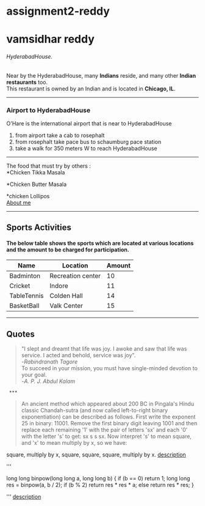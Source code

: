 # assignment2-reddy
# vamsidhar reddy
###### HyderabadHouse. 
Near by the HyderabadHouse, many **Indians** reside, and many other **Indian restaurants** too.</br> 
This restaurant is owned by an Indian and is located in **Chicago, IL**.

*** 

### Airport to HyderabadHouse
O'Hare is the international airport that is near to HyderabadHouse
1. from airport take a cab to rosephalt
2. from rosephalt take pace bus to schaumburg pace station 
3. take a walk for 350 meters W to reach HyderabadHouse

***
The food that must try by others :</br>
*Chicken Tikka Masala

*Chicken Butter Masala  

*chicken Lollipos</br>
[About me](AboutMe.md)

***

## Sports Activities

#### The below table shows the sports which are located at various locations and the amount to be charged for participation.

| Name | Location | Amount |
| --- | --- | --- |
| Badminton | Recreation center | 10 |
| Cricket | Indore | 11 |
| TableTennis | Colden Hall | 14 |
| BasketBall | Valk Center | 15 |

***

## Quotes
> "I slept and dreamt that life was joy. I awoke and saw that life was service. I acted and behold, service was joy".</br>
                            -*Rabindranath Tagore*</br>
> To succeed in your mission, you must have single-minded devotion to your goal.</br>
     -*A. P. J. Abdul Kalam*

     ***

> An ancient method which appeared about 200 BC in Pingala's Hindu classic Chandah-sutra (and now called left-to-right binary exponentiation) can be described as follows. First write the exponent 25 in binary: 11001. Remove the first binary digit leaving 1001 and then replace each remaining '1' with the pair of letters 'sx' and each '0' with the letter 's' to get: sx s s sx. Now interpret 's' to mean square, and 'x' to mean multiply by x, so we have:

square, multiply by x, square, square, square, multiply by x.
[description](https://primes.utm.edu/glossary/page.php?sort=BinaryExponentiation)

'''

long long binpow(long long a, long long b) {
    if (b == 0)
        return 1;
    long long res = binpow(a, b / 2);
    if (b % 2)
        return res * res * a;
    else
        return res * res;
}

'''
[description](https://cp-algorithms.com/algebra/binary-exp.html)
